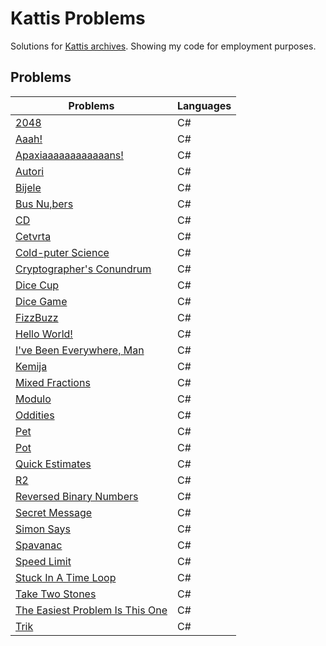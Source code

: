 # Kattis Problems
Solutions for [Kattis archives](https://open.kattis.com/).
Showing my code for employment purposes.

## Problems
| Problems | Languages |
| - | - |
| [2048](https://github.com/PIXCPIXC/Kattis-Problems/tree/master/code/2048) | C# |
| [Aaah!](https://github.com/PIXCPIXC/Kattis-Problems/tree/master/code/Aaah!) | C# |
| [Apaxiaaaaaaaaaaaans!](https://github.com/PIXCPIXC/Kattis-Problems/tree/master/code/Apaxiaaaaaaaaaaaans!) | C# |
| [Autori](https://github.com/PIXCPIXC/Kattis-Problems/tree/master/code/Autori) | C# |
| [Bijele](https://github.com/PIXCPIXC/Kattis-Problems/tree/master/code/Bijele) | C# |
| [Bus Nu,bers](https://github.com/PIXCPIXC/Kattis-Problems/tree/master/code/Bus%20Numbers) | C# |
| [CD](https://github.com/PIXCPIXC/Kattis-Problems/tree/master/code/CD) | C# |
| [Cetvrta](https://github.com/PIXCPIXC/Kattis-Problems/tree/master/code/Cetvrta) | C# |
| [Cold-puter Science](https://github.com/PIXCPIXC/Kattis-Problems/tree/master/code/Cold-puter%20Science) | C# |
| [Cryptographer's Conundrum](https://github.com/PIXCPIXC/Kattis-Problems/tree/master/code/Cryptographer's%20Conundrum) | C# |
| [Dice Cup](https://github.com/PIXCPIXC/Kattis-Problems/tree/master/code/Dice%20Cup) | C# |
| [Dice Game](https://github.com/PIXCPIXC/Kattis-Problems/tree/master/code/Dice%20Game) | C# |
| [FizzBuzz](https://github.com/PIXCPIXC/Kattis-Problems/tree/master/code/FizzBuzz) | C# |
| [Hello World!](https://github.com/PIXCPIXC/Kattis-Problems/tree/master/code/Hello%20World!) | C# |
| [I've Been Everywhere, Man](https://github.com/PIXCPIXC/Kattis-Problems/tree/master/code/I've%20Been%20Everywhere%2C%20Man) | C# |
| [Kemija](https://github.com/PIXCPIXC/Kattis-Problems/tree/master/code/Kemija) | C# |
| [Mixed Fractions](https://github.com/PIXCPIXC/Kattis-Problems/tree/master/code/Mixed%20Fractions) | C# |
| [Modulo](https://github.com/PIXCPIXC/Kattis-Problems/tree/master/code/Modulo) | C# |
| [Oddities](https://github.com/PIXCPIXC/Kattis-Problems/tree/master/code/Oddities) | C# |
| [Pet](https://github.com/PIXCPIXC/Kattis-Problems/tree/master/code/Pet) | C# |
| [Pot](https://github.com/PIXCPIXC/Kattis-Problems/tree/master/code/Pot) | C# |
| [Quick Estimates](https://github.com/PIXCPIXC/Kattis-Problems/tree/master/code/Quick%20Estimates) | C# |
| [R2](https://github.com/PIXCPIXC/Kattis-Problems/tree/master/code/R2) | C# |
| [Reversed Binary Numbers](https://github.com/PIXCPIXC/Kattis-Problems/tree/master/code/Reversed%20Binary%20Numbers) | C# |
| [Secret Message](https://github.com/PIXCPIXC/Kattis-Problems/tree/master/code/Secret%20Message) | C# |
| [Simon Says](https://github.com/PIXCPIXC/Kattis-Problems/tree/master/code/Simon%20Says) | C# |
| [Spavanac](https://github.com/PIXCPIXC/Kattis-Problems/tree/master/code/Spavanac) | C# |
| [Speed Limit](https://github.com/PIXCPIXC/Kattis-Problems/tree/master/code/Speed%20Limit) | C# |
| [Stuck In A Time Loop](https://github.com/PIXCPIXC/Kattis-Problems/tree/master/code/Stuck%20In%20A%20Time%20Loop) | C# |
| [Take Two Stones](https://github.com/PIXCPIXC/Kattis-Problems/tree/master/code/Take%20Two%20Stones) | C# |
| [The Easiest Problem Is This One](https://github.com/PIXCPIXC/Kattis-Problems/tree/master/code/The%20Easiest%20Problem%20Is%20This%20One) | C# |
| [Trik](https://github.com/PIXCPIXC/Kattis-Problems/tree/master/code/Trik) | C# |
